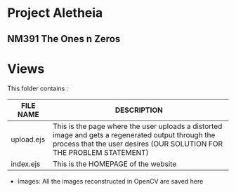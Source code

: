 

# Project Aletheia

## NM391 The Ones n Zeros

# Views

This folder contains :

| FILE NAME | DESCRIPTION |
| --- | --- |
| upload.ejs | This is the page where the user uploads a distorted image and gets a regenerated output through the process that the user desires (OUR SOLUTION FOR THE PROBLEM STATEMENT) |
| index.ejs | This is the HOMEPAGE of the website |


- images: All the images reconstructed in OpenCV are saved here 


